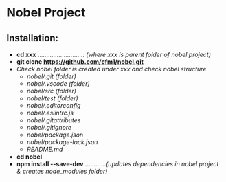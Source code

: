 # Nobel Project

## Installation:

- **cd xxx**     ........................... *(where xxx is parent folder of nobel project)*
- **git clone https://github.com/cfm1/nobel.git**
- *Check nobel folder is created under xxx and check nobel structure*
    -   *nobel/.git   (folder)*
    -   *nobel/.vscode  (folder)*
    -   *nobel/src  (folder)*
    -   *nobel/test (folder)*
    -   *nobel/.editorconfig*
    -   *nobel/.eslintrc.js*
    -   *nobel/.gitattributes*
    -   *nobel/.gitignore*
    -   *nobel/package.json*
    -   *nobel/package-lock.json*
    -   *README.md*
- **cd nobel**
- **npm install --save-dev**    ............*(updates dependencies in nobel project & creates node_modules folder)*